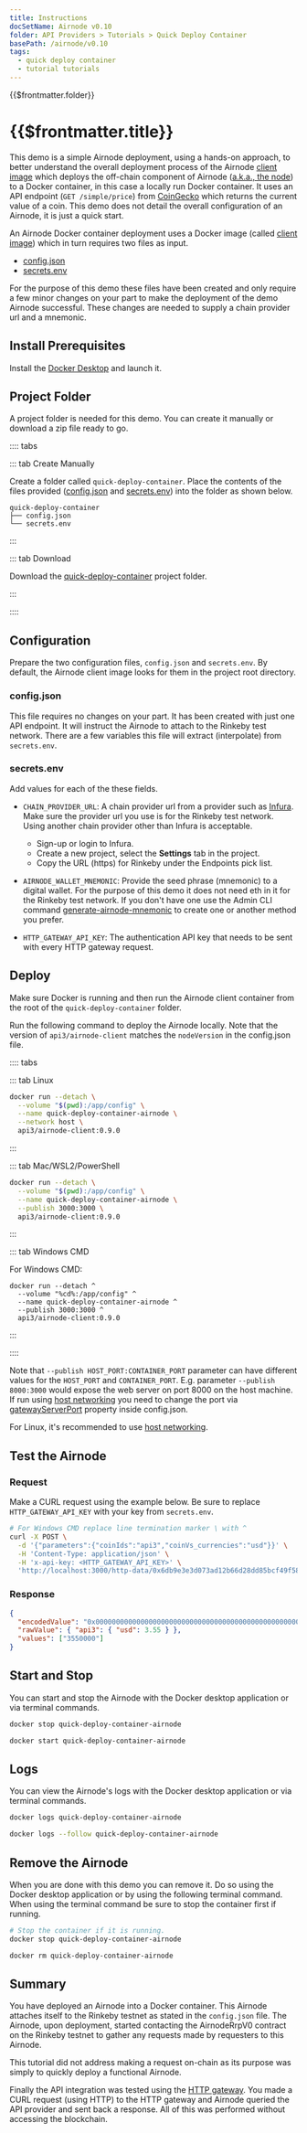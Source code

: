 ```yaml
---
title: Instructions
docSetName: Airnode v0.10
folder: API Providers > Tutorials > Quick Deploy Container
basePath: /airnode/v0.10
tags:
  - quick deploy container
  - tutorial tutorials
---
```


<TitleSpan>{{$frontmatter.folder}}</TitleSpan>

# {{$frontmatter.title}}

<VersionWarning/>

<TocHeader />
<TOC class="table-of-contents" :include-level="[2,3]" />

This demo is a simple Airnode deployment, using a hands-on approach, to better
understand the overall deployment process of the Airnode
[client image](../../../grp-providers/docker/client-image.md) which deploys the
off-chain component of Airnode ([a.k.a., the node](../../../)) to a Docker
container, in this case a locally run Docker container. It uses an API endpoint
(`GET /simple/price`) from
[CoinGecko](https://www.coingecko.com/en/api/documentation) which returns the
current value of a coin. This demo does not detail the overall configuration of
an Airnode, it is just a quick start.

An Airnode Docker container deployment uses a Docker image (called
[client image](../../../grp-providers/docker/client-image.md)) which in turn
requires two files as input.

- [config.json](./config-json.md)
- [secrets.env](./secrets-env.md)

For the purpose of this demo these files have been created and only require a
few minor changes on your part to make the deployment of the demo Airnode
successful. These changes are needed to supply a chain provider url and a
mnemonic.

## Install Prerequisites

Install the [Docker Desktop](https://docs.docker.com/get-docker/) and launch it.

## Project Folder

A project folder is needed for this demo. You can create it manually or download
a zip file ready to go.

:::: tabs

::: tab Create Manually

Create a folder called `quick-deploy-container`. Place the contents of the files
provided ([config.json](./config-json.md) and [secrets.env](./secrets-env.md))
into the folder as shown below.

```
quick-deploy-container
├── config.json
└── secrets.env
```

:::

::: tab Download

Download the <a href="/zip-files/quick-deploy-container-v0.9.zip" download>
quick-deploy-container</a> project folder.

:::

::::

## Configuration

Prepare the two configuration files, `config.json` and `secrets.env`. By
default, the Airnode client image looks for them in the project root directory.

### config.json

This file requires no changes on your part. It has been created with just one
API endpoint. It will instruct the Airnode to attach to the Rinkeby test
network. There are a few variables this file will extract (interpolate) from
`secrets.env`.

### secrets.env

Add values for each of the these fields.

- `CHAIN_PROVIDER_URL`: A chain provider url from a provider such as
  [Infura](https://infura.io/). Make sure the provider url you use is for the
  Rinkeby test network. Using another chain provider other than Infura is
  acceptable.

  - Sign-up or login to Infura.
  - Create a new project, select the **Settings** tab in the project.
  - Copy the URL (https) for Rinkeby under the Endpoints pick list.

- `AIRNODE_WALLET_MNEMONIC`: Provide the seed phrase (mnemonic) to a digital
  wallet. For the purpose of this demo it does not need eth in it for the
  Rinkeby test network. If you don't have one use the Admin CLI command
  [generate-airnode-mnemonic](../../../reference/packages/admin-cli.md#generate-airnode-mnemonic)
  to create one or another method you prefer.

- `HTTP_GATEWAY_API_KEY`: The authentication API key that needs to be sent with
  every HTTP gateway request.

## Deploy

Make sure Docker is running and then run the Airnode client container from the
root of the `quick-deploy-container` folder.

Run the following command to deploy the Airnode locally. Note that the version
of `api3/airnode-client` matches the `nodeVersion` in the config.json file.

:::: tabs

::: tab Linux

```sh
docker run --detach \
  --volume "$(pwd):/app/config" \
  --name quick-deploy-container-airnode \
  --network host \
  api3/airnode-client:0.9.0
```

:::

::: tab Mac/WSL2/PowerShell

```sh
docker run --detach \
  --volume "$(pwd):/app/config" \
  --name quick-deploy-container-airnode \
  --publish 3000:3000 \
  api3/airnode-client:0.9.0
```

:::

::: tab Windows CMD

For Windows CMD:

```batch
docker run --detach ^
  --volume "%cd%:/app/config" ^
  --name quick-deploy-container-airnode ^
  --publish 3000:3000 ^
  api3/airnode-client:0.9.0
```

:::

::::

Note that `--publish HOST_PORT:CONTAINER_PORT` parameter can have different
values for the `HOST_PORT` and `CONTAINER_PORT`. E.g. parameter
`--publish 8000:3000` would expose the web server on port 8000 on the host
machine. If run using [host networking](https://docs.docker.com/network/host/)
you need to change the port via
[gatewayServerPort](../../../reference/deployment-files/config-json.md#cloudprovider-gatewayserverport)
property inside config.json.

For Linux, it's recommended to use
[host networking](https://docs.docker.com/network/host/).

## Test the Airnode

### Request

Make a CURL request using the example below. Be sure to replace
`HTTP_GATEWAY_API_KEY` with your key from `secrets.env`.

```sh
# For Windows CMD replace line termination marker \ with ^
curl -X POST \
  -d '{"parameters":{"coinIds":"api3","coinVs_currencies":"usd"}}' \
  -H 'Content-Type: application/json' \
  -H 'x-api-key: <HTTP_GATEWAY_API_KEY>' \
  'http://localhost:3000/http-data/0x6db9e3e3d073ad12b66d28dd85bcf49f58577270b1cc2d48a43c7025f5c27af6'
```

### Response

```json
{
  "encodedValue": "0x0000000000000000000000000000000000000000000000000000000000362b30",
  "rawValue": { "api3": { "usd": 3.55 } },
  "values": ["3550000"]
}
```

<airnode-tutorials-TutorialResponse/>

## Start and Stop

You can start and stop the Airnode with the Docker desktop application or via
terminal commands.

```sh
docker stop quick-deploy-container-airnode

docker start quick-deploy-container-airnode
```

## Logs

You can view the Airnode's logs with the Docker desktop application or via
terminal commands.

```sh
docker logs quick-deploy-container-airnode

docker logs --follow quick-deploy-container-airnode
```

## Remove the Airnode

When you are done with this demo you can remove it. Do so using the Docker
desktop application or by using the following terminal command. When using the
terminal command be sure to stop the container first if running.

```sh
# Stop the container if it is running.
docker stop quick-deploy-container-airnode

docker rm quick-deploy-container-airnode
```

## Summary

You have deployed an Airnode into a Docker container. This Airnode attaches
itself to the Rinkeby testnet as stated in the `config.json` file. The Airnode,
upon deployment, started contacting the AirnodeRrpV0 contract on the Rinkeby
testnet to gather any requests made by requesters to this Airnode.

This tutorial did not address making a request on-chain as its purpose was
simply to quickly deploy a functional Airnode.

Finally the API integration was tested using the
[HTTP gateway](../../guides/build-an-airnode/http-gateways.md#http-gateway). You
made a CURL request (using HTTP) to the HTTP gateway and Airnode queried the API
provider and sent back a response. All of this was performed without accessing
the blockchain.
